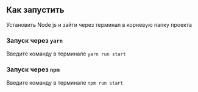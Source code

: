 ## Как запустить

Установить Node js и зайти через терминал в корневую папку проекта

### Запуск через `yarn`

Введите команду в терминале `yarn run start`

### Запуск через `npm`

Введите команду в терминале `npm run start`
